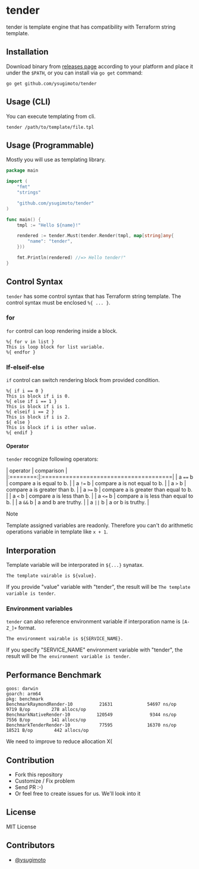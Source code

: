 # tender

tender is template engine that has compatibility with Terraform string template.

## Installation

Download binary from [releases page](https://github.com/ysugimoto/tender/releases) according to your platform and place it under the `$PATH`, or you can install via `go get` command:

```shell
go get github.com/ysugimoto/tender
```

## Usage (CLI)

You can execute templating from cli.

```shell
tender /path/to/template/file.tpl
```

## Usage (Programmable)

Mostly you will use as templating library.

```go
package main

import (
    "fmt"
    "strings"

    "github.com/ysugimoto/tender"
)

func main() {
    tmpl := "Hello ${name}!"

    rendered := tender.Must(tender.Render(tmpl, map[string]any{
        "name": "tender",
    }))

    fmt.Println(rendered) //=> Hello tender!"
}
```

## Control Syntax

`tender` has some control syntax that has Terraform string template.
The control syntax must be enclosed `%{ ... }`.

### for
`for` control can loop rendering inside a block.

```
%{ for v in list }
This is loop block for list variable.
%{ endfor }
```

### If-elseif-else

`if` control can switch rendering block from provided condition.

```
%{ if i == 0 }
This is block if i is 0.
%{ else if i == 1 }
This is block if i is 1.
%{ elseif i == 2 }
This is block if i is 2.
${ else }
This is block if i is other value.
%{ endif }
```

#### Operator

`tender` recognize following operators:

| operator | comparison                            |
|:========:|:======================================|
| a `==` b | compare a is equal to b.              |
| a `!=` b | compare a is not equal to b.          |
| a `>` b  | compare a is greater than b.          |
| a `>=` b | compare a is greater than equal to b. |
| a `<` b  | compare a is less than b.             |
| a `<=` b | compare a is less than equal to b.    |
| a `&&` b | a and b are truthy.                   |
| a `||` b | a or b is truthy.                     |

> [!NOTE]
> Template assigned variables are readonly. Therefore you can't do arithmetic operations variable in template like `x + 1`.

## Interporation

Template variable will be interporated in `${...}` synatax.

```
The template vairable is ${value}.
```

If you provide "value" variable with "tender", the result will be `The template variable is tender`.

### Environment variables

`tender` can also reference environment variable if interporation name is `[A-Z_]+` format.

```
The environment vairable is ${SERVICE_NAME}.
```

If you specify "SERVICE_NAME" environment variable with "tender", the result will be `The environment variable is tender`.

## Performance Benchmark

```
goos: darwin
goarch: arm64
pkg: benchmark
BenchmarkRaymondRender-10          21631             54697 ns/op            9719 B/op        278 allocs/op
BenchmarkNativeRender-10          120549              9344 ns/op            7556 B/op        141 allocs/op
BenchmarkTenderRender-10           77595             16370 ns/op           18521 B/op        442 allocs/op
```

We need to improve to reduce allocation X(

## Contribution

- Fork this repository
- Customize / Fix problem
- Send PR :-)
- Or feel free to create issues for us. We'll look into it

## License

MIT License

## Contributors

- [@ysugimoto](https://github.com/ysugimoto)
